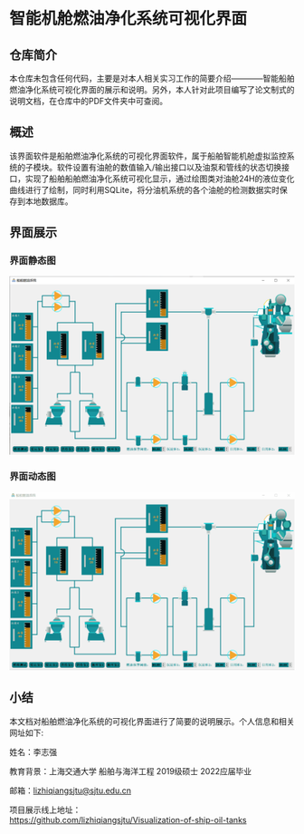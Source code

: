 # 智能机舱燃油净化系统可视化界面

## 仓库简介
本仓库未包含任何代码，主要是对本人相关实习工作的简要介绍————智能船舶燃油净化系统可视化界面的展示和说明。另外，本人针对此项目编写了论文制式的说明文档，在仓库中的PDF文件夹中可查阅。

## 概述
该界面软件是船舶燃油净化系统的可视化界面软件，属于船舶智能机舱虚拟监控系统的子模块。软件设置有油舱的数值输入/输出接口以及油泵和管线的状态切换接口，实现了船舶船舶燃油净化系统可视化显示，通过绘图类对油舱24H的液位变化曲线进行了绘制，同时利用SQLite，将分油机系统的各个油舱的检测数据实时保存到本地数据库。

## 界面展示
### 界面静态图
![GUIPix](https://github.com/lizhiqiangsjtu/Visualization-of-ship-oil-tanks/blob/main/GUI/fuelTanks.png "fuelTanks.png")
### 界面动态图
![GUIGif](https://github.com/lizhiqiangsjtu/Visualization-of-ship-oil-tanks/blob/main/GUI/fuelTanks.gif "fuelTanks.gif")

## 小结

​本文档对船舶燃油净化系统的可视化界面进行了简要的说明展示。个人信息和相关网址如下:

​姓名：李志强

​教育背景：上海交通大学  船舶与海洋工程  2019级硕士  2022应届毕业

​邮箱：[lizhiqiangsjtu@sjtu.edu.cn](mailto:lizhiqiangsjtu@sjtu.edu.cn)

​项目展示线上地址：  
https://github.com/lizhiqiangsjtu/Visualization-of-ship-oil-tanks

